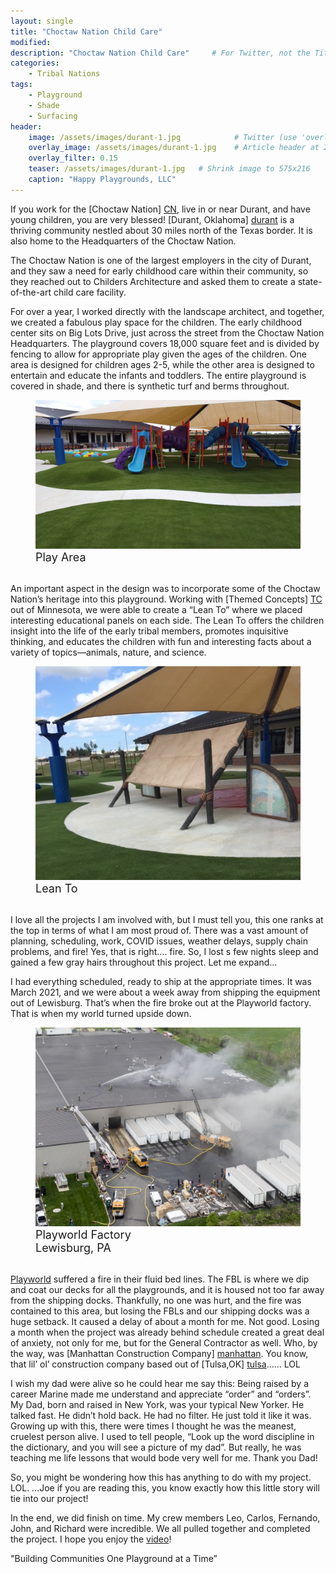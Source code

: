 ```yaml
---
layout: single
title: "Choctaw Nation Child Care"
modified:
description: "Choctaw Nation Child Care"     # For Twitter, not the Title
categories:
    - Tribal Nations
tags:
    - Playground
    - Shade
    - Surfacing
header:
    image: /assets/images/durant-1.jpg            # Twitter (use 'overlay_image')
    overlay_image: /assets/images/durant-1.jpg    # Article header at 2048x768
    overlay_filter: 0.15
    teaser: /assets/images/durant-1.jpg   # Shrink image to 575x216
    caption: "Happy Playgrounds, LLC"
---
```


If you work for the [Choctaw Nation] [CN], live in or near Durant, and have young children, you are very
blessed! [Durant, Oklahoma] [durant] is a thriving community nestled about 30 miles north of the Texas border. It
is also home to the Headquarters of the Choctaw Nation.

The Choctaw Nation is one of the largest employers in the city of Durant, and they saw a need for early childhood care within their community, so they reached out to Childers Architecture and asked them to create a state-of-the-art child care facility. 

For over a year, I worked directly with the landscape architect, and together, we created a fabulous play space for the children. The early childhood center sits on Big Lots Drive, just across the street from the Choctaw Nation Headquarters. The playground covers 18,000 square feet and is divided by fencing to allow for appropriate play given the ages of the children. 
One area is designed for children ages 2-5, while the other area is designed to entertain and educate the infants and toddlers. The entire playground is covered in shade, and there is synthetic turf and berms throughout.

<figure class="align-center"><a href="/assets/images/durant-play.jpg"><img src="/assets/images/durant-play.jpg" alt="" /></a>
<figcaption class="text-center" style="font-size: large">Play Area</figcaption><br />
</figure>

An important aspect in the design was to incorporate some of the Choctaw Nation’s heritage into this playground. Working with [Themed Concepts] [TC] out of Minnesota, we were able to create a “Lean To” where we placed interesting educational panels on each side. The Lean To offers the children insight into the life of the early tribal members, promotes inquisitive thinking, and educates the children with fun and interesting facts about a variety of topics—animals, nature, and science.

<figure class="align-center"><a href="/assets/images/lean-to.jpg"><img src="/assets/images/lean-to.jpg" alt="" /></a>
<figcaption class="text-center" style="font-size: large">Lean To</figcaption><br />
</figure>

I love all the projects I am involved with, but I must tell you, this one ranks at the top in terms of what I am most proud of. There was a vast amount of planning, scheduling, work, COVID issues, weather delays, supply chain problems, and fire! Yes, that is right…. fire. So, I lost s few nights sleep and gained a few gray hairs throughout this project. Let me expand…

I had everything scheduled, ready to ship at the appropriate times. It was March 2021, and we were about a week away from shipping the equipment out of Lewisburg. That’s when the fire broke out at the Playworld factory. That is when my world turned upside down.

<figure class="align-center"><a href="/assets/images/fire.jpg"><img src="/assets/images/fire.jpg" alt="" /></a>
<figcaption class="text-center" style="font-size: large">Playworld Factory<br> Lewisburg, PA</figcaption><br />
</figure>

[Playworld] suffered a fire in their fluid bed lines. The FBL is where we dip and coat our decks for all the playgrounds, and it is housed not too far away from the shipping docks. Thankfully, no one was hurt, and the fire was contained to this area, but losing the FBLs and our shipping docks was a huge setback. It caused a delay of about a month for me. Not good. Losing a month when the project was already behind schedule created a great deal of anxiety, not only for me, but for the General Contractor as well. Who, by the way, was [Manhattan Construction Company] [manhattan]. You know, that lil’ ol’ construction company based out of [Tulsa,OK] [tulsa]…… LOL

I wish my dad were alive so he could hear me say this: Being raised by a career Marine made me
understand and appreciate “order” and “orders”. My Dad, born and raised in New York, was your typical
New Yorker. He talked fast. He didn’t hold back. He had no filter. He just told it like it was. Growing up
with this, there were times I thought he was the meanest, cruelest person alive. I used to tell people,
“Look up the word discipline in the dictionary, and you will see a picture of my dad”. But really, he was
teaching me life lessons that would bode very well for me. Thank you Dad!

So, you might be wondering how this has anything to do with my project. LOL. …Joe if you are reading
this, you know exactly how this little story will tie into our project!

In the end, we did finish on time. My crew members Leo, Carlos, Fernando, John, and Richard were
incredible. We all pulled together and completed the project. I hope you enjoy the [video]!

"Building Communities One Playground at a Time”


[CN]: https://www.choctawnation.com
[TC]: https://themedconcepts.com
[durant]: https://www.durantchamber.org
[tulsa]: https://www.visittulsa.com
[manhattan]: https://manhattanconstructiongroup.com
[playworld]: https://playworld.com
[video]: https://www.happyplaygrounds.com/video-gallery/
[blue]: /ironman-70-3-virginia-blue-ridge-2022-race-report/
